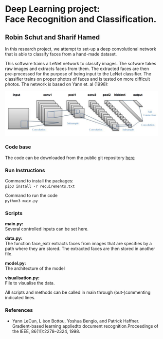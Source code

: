 # Deep Learning project: <br> Face Recognition and Classification.
## Robin Schut and Sharif Hamed

In this research project, we attempt to set-up a deep convolutional network that is able to classify faces from a hand-made dataset.

This software trains a LeNet network to classify images.
The sofware takes raw images and extracts faces from them. 
The extracted faces are then pre-processed for the purpose of being input to the LeNet classifier.
The classifier trains on proper photos of faces and is tested on more difficult photos. The network is based on Yann et. al (1998):

![Alt text](./Images/lenet_architecture-768x226.png?raw=True "LeNet Architecture")

### Code base
The code can be downloaded from the public git repository
[here](https://github.com/Ruben103/deeplearning)

### Run Instructions
Command to install the packages: <br>
```pip3 install -r requirements.txt```

Command to run the code <br>
```python3 main.py```

### Scripts

**main.py:** <br>
	Several controlled inputs can be set here.
	
**data.py:** <br>
	The function face_extr extracts faces from images that are specifies by a path where they are stored.
	The extracted faces are then stored in another file. 

**model.py:** <br>
The architecture of the model

**visualisation.py:** <br>
File to visualise the data.

All scripts and methods can be called in main through (out-)commenting indicated lines.

### References
* Yann LeCun, L ́eon Bottou, Yoshua Bengio, and Patrick Haffner.  Gradient-based learning appliedto document recognition.Proceedings of the IEEE, 86(11):2278–2324, 1998.
